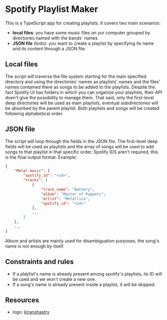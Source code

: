 # Spotify Playlist Maker

This is a TypeScript app for creating playlists.
It covers two main scenarios:

* **local files**: you have some music files on yur computer grouped by directories named with the bands' names
* **JSON file** (todo): you want to create a playlist by specifying its name and its content through a JSON file.

## Local files

The script will traverse the file system starting for the main specified directory and using the directories' names as playlists' names and the files' names contained there as songs to be added to the playlists.
Despite the fact Spotify UI has folders in which you can organize your playlists, their API doen't give the possibility to manage them. That said, only the first-level deep directories will be used as main playlists, eventual subdirectories will be absorbed by the parent playlist.
Both playlists and songs will be created following alphabetical order.

## JSON file

The script will loop through the fields in the JSON file. The first-level deep fields will be used as playlists and the array of songs will be used to add songs to that playlist in that specific order.  Spotify IDS aren't required, this is the final output format. Example:

```json
{
    "Metal music": {
        "spotify_id": "<id>",
        "tracks": [
            {
                "track_name": "Battery",
                "album": "Master of Puppets",
                "artist": "Metallica",
                "spotify_id": "<id>"
            },
            ...
        ]
    },
    ...
}

```

Album and artists are mainly used for disambiguation purposes, the song's name is not enough by itself.

## Constraints and rules

* If a playlist's name is already present among spotify's playlists, its ID will be used and we won't create a new one.
* If a song's name is already present inside a playlist, it will be skipped.

## Resources

* logo: [kiranshastry](https://www.flaticon.com/free-icon/playlist_876334)